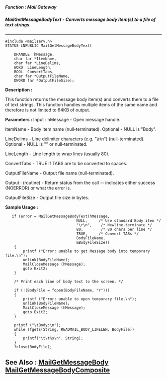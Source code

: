 ##### Function : Mail Gateway
##### MailGetMessageBodyText - Converts message body item(s) to a file of text strings.
---
```
#include <mailserv.h>
STATUS LNPUBLIC MailGetMessageBodyText(

	DHANDLE  hMessage,
	char far *ItemName,
	char far *LineDelims,
	WORD  LineLength,
	BOOL  ConvertTabs,
	char far *OutputFileName,
	DWORD far *OutputFileSize);
```
**Description :**

This function returns the message body item(s) and converts them to a file of 
text strings.  This function handles multiple items of the same name and 
therefore is not limited to 64KB of output.

**Parameters :**
Input :
hMessage  -  Open message handle.

ItemName  -  Body item name (null-terminated).  Optional - NULL is "Body".

LineDelims  -  Line delimiter characters (e.g. "\r\n") (null-terminated).  Optional - NULL is "" or null-terminated.

LineLength  -  Line length to wrap lines (usually 80).

ConvertTabs  -  TRUE if TABS are to be converted to spaces.

OutputFileName  -  Output file name (null-terminated).

Output :
(routine)  -  Return status from the call -- indicates either success (NOERROR) or what the error is.



OutputFileSize  -  Output file size in bytes.


**Sample Usage :**
```
   if (error = MailGetMessageBodyText(hMessage,
                                NULL,     /* Use standard Body item */
                                "\r\n",    /* Newline-terminate */
                                80,        /* 80 chars per line */
                                TRUE,     /* Convert TABs */
                                BodyFileName,
                                &BodyFileSize))
    {
        printf ("Error: unable to get Message body into temporary file.\n");
        unlink(BodyFileName);
        MailCloseMessage (hMessage);
        goto Exit2;
    }

    /* Print each line of body text to the screen. */

    if (!(BodyFile = fopen(BodyFileName, "r")))
    {
        printf ("Error: unable to open temporary file.\n");
        unlink(BodyFileName);
        MailCloseMessage (hMessage);
        goto Exit2;
    }

    printf ("\tBody:\n");
    while (fgets(String, READMAIL_BODY_LINELEN, BodyFile))
    {
        printf("\t\t%s\n", String);
    }
    fclose(BodyFile);
```
**See Also :**
[MailGetMessageBody](/domino-c-api-docs/reference/Func/MailGetMessageBody)
[MailGetMessageBodyComposite](/domino-c-api-docs/reference/Func/MailGetMessageBodyComposite)
---
